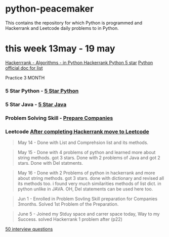 # python-peacemaker
This contains the repository for which Python is programmed and Hackerrank and Leetcode daily problems to in Python.


# this week 13may - 19 may

[Hackerrrank - Algorithms - in Python ](https://www.hackerrank.com/domains/data-structures)
[Hackerrank Python 5 star](https://www.hackerrank.com/domains/python?filters%5Bstatus%5D%5B%5D=unsolved&badge_type=python)
[Python official doc for list](https://docs.python.org/3/tutorial/datastructures.html)

Practice 3 MONTH

### 5 Star Python - [5 Star Python](https://www.hackerrank.com/domains/python?filters%5Bstatus%5D%5B%5D=unsolved&badge_type=python)
### 5 Star Java - [5 Star Java](https://www.hackerrank.com/domains/java?filters%5Bstatus%5D%5B%5D=unsolved&badge_type=java)
### Problem Solving Skill - [Prepare Companies](https://www.hackerrank.com/interview/preparation-kits/three-month-preparation-kit/three-month-week-one/challenges)
### Leetcode [After completing Hackerrank move to Leetcode]()


> May 14 - Done with List and Comprehsion list and its methods.

> May 15 -  Done with 4 problems of python and learned more about string methods. got 3 stars.
            Done with 2 problems of Java and got 2 stars.
            Done with Del statments.

> May 16 - Done with 2 Problems of python in hackerrank and more about string methods. got 3 stars.
           done with dictionary and revised all its methods too. i found very much similarities methods of list dict. in python unlike in JAVA.
           OH, Del statements can be used here too.

           
> Jun 1 -  Enrolled in Problem Sovling Skill preparation for Companies 3months.
           Solved 1st Problem of the Preparation.


> June 5 - Joined my Stduy space and carrer space today, Way to my Success.
           solved Hackerrank 1 problem after  (p22)


[50 interview questions](https://www.geeksforgeeks.org/python-interview-questions/)